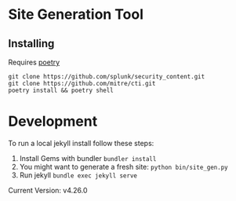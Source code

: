 # Site Generation Tool

## Installing 
Requires [poetry](https://python-poetry.org/docs/)

```
git clone https://github.com/splunk/security_content.git
git clone https://github.com/mitre/cti.git
poetry install && poetry shell
```

# Development
To run a local jekyll install follow these steps:

1. Install Gems with bundler `bundler install`
2. You might want to generate a fresh site: `python bin/site_gen.py`
3. Run jekyll `bundle exec jekyll serve`

Current Version: v4.26.0
